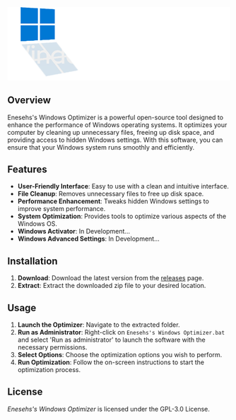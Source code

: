 
<div style="align: center;">
  <img src="path/logo/Logo.png" alt="Enesehs's Windows Optimizer" width="800"/>
</div>

## Overview

Enesehs's Windows Optimizer is a powerful open-source tool designed to enhance the performance of Windows operating systems. It optimizes your computer by cleaning up unnecessary files, freeing up disk space, and providing access to hidden Windows settings. With this software, you can ensure that your Windows system runs smoothly and efficiently.

## Features

- **User-Friendly Interface**: Easy to use with a clean and intuitive interface.
- **File Cleanup**: Removes unnecessary files to free up disk space.
- **Performance Enhancement**: Tweaks hidden Windows settings to improve system performance.
- **System Optimization**: Provides tools to optimize various aspects of the Windows OS.
- **Windows Activator**: In Development...
- **Windows Advanced Settings**: In Development...

## Installation

1. **Download**: Download the latest version from the [releases](https://github.com/enesehs/enesehs-windows-optimizer/releases) page.
2. **Extract**: Extract the downloaded zip file to your desired location.

## Usage

1. **Launch the Optimizer**: Navigate to the extracted folder.
2. **Run as Administrator**: Right-click on `Enesehs's Windows Optimizer.bat` and select 'Run as administrator' to launch the software with the necessary permissions.
3. **Select Options**: Choose the optimization options you wish to perform.
4. **Run Optimization**: Follow the on-screen instructions to start the optimization process.

## License

*Enesehs's Windows Optimizer* is licensed under the GPL-3.0 License.

